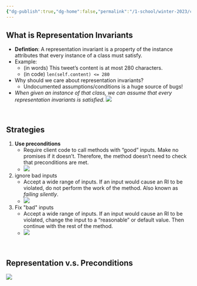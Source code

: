 ```yaml
---
{"dg-publish":true,"dg-home":false,"permalink":"/1-school/winter-2023/csc-148/lecture-notes/week-2-2-representation-invariants/","dgPassFrontmatter":true}
---
```


## What is Representation Invariants
- **Defintion**: A representation invariant is a property of the instance  
attributes that every instance of a class must satisfy.
- Example:
	- (in words) This tweet’s content is at most 280 characters.
	- (in code) `len(self.content) <= 280`
- Why should we care about representation invariants?
	- Undocumented assumptions/conditions is a huge source of bugs!
- *When given an instance of that class, we can assume that every representation invariants is satisfied.*
![](https://i.imgur.com/xN0pGgz.png)


&nbsp;

## Strategies
1. **Use preconditions**
	- Require client code to call methods with “good” inputs.  Make no promises if it doesn’t. Therefore, the method doesn’t need to check that preconditions are met.
	- ![](https://i.imgur.com/BX5JjR4.png)
2. ignore bad inputs
	- Accept a wide range of inputs. If an input would cause an RI to be violated, do not perform the work of the method. Also known as *failing silently*.
	- ![](https://i.imgur.com/kYVCd1d.png)
3. Fix "bad" inputs
	- Accept a wide range of inputs. If an input would cause an RI to be violated, change the input to a “reasonable” or default value. Then continue with the rest of the method.
	- ![](https://i.imgur.com/5DMlWd2.png)

&nbsp;

## Representation  v.s. Preconditions
![](https://i.imgur.com/t7ZXQ75.png)


